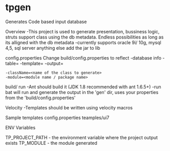 # tpgen
Generates Code based input database

Overview
	-This project is used to generate presentation, bussiness logic, struts support class using the db
		metadata. Endless possibilities as long as its alligned with the db metadata
	-currently supports oracle 9i/ 10g, mysql 4,5, sql server anything else add the jar to lib

config.properties
Change build/config.properties to reflect
	-database info
	-table=<database table>
	-template=<name of the template to be used located inside the template dir>
	-output=<name of the output in in the gen folder>

	-className=<name of the class to generate>
	-module=<module name / package name>

build/ run
	-Ant should build it (JDK 1.8 recommended with ant 1.6.5+)
	-run bat will run and generate the output in the 'gen' dir, uses your properties from the 'build/config.properties'

Velocity
	-Templates should be written using velocity macros


Sample templates
	config.properties
	teamples/ui7


ENV Variables

TP_PROJECT_PATH - the environment variable where the project output exists
TP_MODULE - the module generated